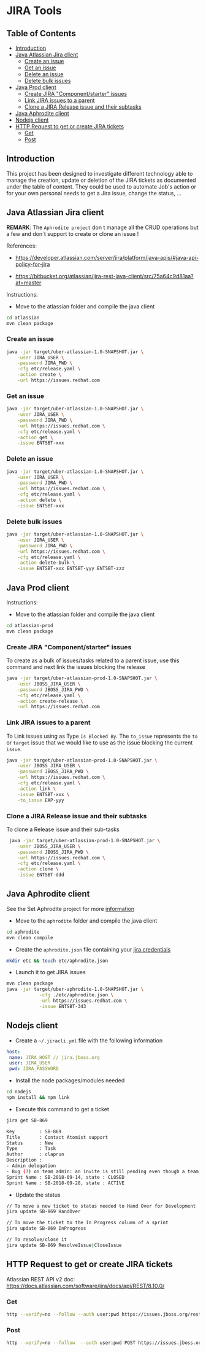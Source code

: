# JIRA Tools

## Table of Contents

  * [Introduction](#introduction)
  * [Java Atlassian Jira client](#java-atlassian-jira-client)
     * [Create an issue](#create-an-issue)
     * [Get an issue](#get-an-issue)
     * [Delete an issue](#delete-an-issue)
     * [Delete bulk issues](#delete-bulk-issues)
  * [Java Prod client](#java-prod-client)
     * [Create JIRA "Component/starter" issues](#create-jira-componentstarter-issues)
     * [Link JIRA issues to a parent](#link-jira-issues-to-a-parent)
     * [Clone a JIRA Release issue and their subtasks](#clone-a-jira-release-issue-and-their-subtasks)
  * [Java Aphrodite client](#java-aphrodite-client)
  * [Nodejs client](#nodejs-client)
  * [HTTP Request to get or create JIRA tickets](#http-request-to-get-or-create-jira-tickets)
     * [Get](#get)
     * [Post](#post)


## Introduction

This project has been designed to investigate different technology able to manage the creation, update or deletion of the JIRA tickets as documented under the table of content.
They could be used to automate Job's action or for your own personal needs to get a Jira issue, change the status, ...

## Java Atlassian Jira client

**REMARK**: The `Aphrodite project` don t manage all the CRUD operations but a few and don`t support to create or clone an issue !

References:

- https://developer.atlassian.com/server/jira/platform/java-apis/#java-api-policy-for-jira

- https://bitbucket.org/atlassian/jira-rest-java-client/src/75a64c9d81aa?at=master

Instructions:

- Move to the atlassian folder and compile the java client
```bash
cd atlassian
mvn clean package 
```

### Create an issue
```bash
java -jar target/uber-atlassian-1.0-SNAPSHOT.jar \
    -user JIRA_USER \
    -password JIRA_PWD \
    -cfg etc/release.yaml \
    -action create \
    -url https://issues.redhat.com
```
### Get an issue
```bash
java -jar target/uber-atlassian-1.0-SNAPSHOT.jar \
    -user JIRA_USER \
    -password JIRA_PWD \
    -url https://issues.redhat.com \
    -cfg etc/release.yaml \
    -action get \
    -issue ENTSBT-xxx
```
### Delete an issue
```bash
java -jar target/uber-atlassian-1.0-SNAPSHOT.jar \
    -user JIRA_USER \
    -password JIRA_PWD \
    -url https://issues.redhat.com \
    -cfg etc/release.yaml \
    -action delete \
    -issue ENTSBT-xxx
```

### Delete bulk issues
```bash
java -jar target/uber-atlassian-1.0-SNAPSHOT.jar \
    -user JIRA_USER \
    -password JIRA_PWD \
    -url https://issues.redhat.com \
    -cfg etc/release.yaml \
    -action delete-bulk \
    -issue ENTSBT-xxx ENTSBT-yyy ENTSBT-zzz
```

## Java Prod client

Instructions:

- Move to the atlassian folder and compile the java client
```bash
cd atlassian-prod
mvn clean package 
```

### Create JIRA "Component/starter" issues

To create as a bulk of issues/tasks related to a parent issue, use this command and next link the issues blocking the release
```bash
java -jar target/uber-atlassian-prod-1.0-SNAPSHOT.jar \
    -user JBOSS_JIRA_USER \
    -password JBOSS_JIRA_PWD \
    -cfg etc/release.yaml \
    -action create-release \
    -url https://issues.redhat.com
```

### Link JIRA issues to a parent

To Link issues using as Type `Is Blocked By`. The `to_issue` represents the `to` or `target` issue that we would like to use as the issue blocking the current `issue`. 
```bash
java -jar target/uber-atlassian-prod-1.0-SNAPSHOT.jar \
    -user JBOSS_JIRA_USER \
    -password JBOSS_JIRA_PWD \
    -url https://issues.redhat.com \
    -cfg etc/release.yaml \
    -action link \
    -issue ENTSBT-xxx \
    -to_issue EAP-yyy 
```

### Clone a JIRA Release issue and their subtasks

To clone a Release issue and their sub-tasks
```bash
 java -jar target/uber-atlassian-prod-1.0-SNAPSHOT.jar \
    -user JBOSS_JIRA_USER \
    -password JBOSS_JIRA_PWD \
    -url https://issues.redhat.com \
    -cfg etc/release.yaml \
    -action clone \
    -issue ENTSBT-ddd
```

## Java Aphrodite client

See the Set Aphrodite project for more [information](https://github.com/jboss-set/aphrodite)

- Move to the `aphrodite` folder and compile the java client
```bash
cd aphrodite
mvn clean compile 
```

- Create the `aphrodite.json` file containing your [jira credentials](https://github.com/jboss-set/aphrodite/blob/master/aphrodite.properties.json.example)
```bash
mkdir etc && touch etc/aphrodite.json
```
- Launch it to get JIRA issues
```bash
mvn clean package 
java -jar target/uber-aphrodite-1.0-SNAPSHOT.jar \
            -cfg ./etc/aphrodite.json \
            -url https://issues.redhat.com \
            -issue ENTSBT-343
```

## Nodejs client

- Create a `~/.jiracli.yml` file with the following information

```yaml
host:
 name: JIRA_HOST // jira.jboss.org
 user: JIRA_USER
 pwd: JIRA_PASSWORD
```
- Install the node packages/modules needed

```bash
cd nodejs
npm install && npm link
```

- Execute this command to get a ticket

```bash
jira get SB-869

Key         : SB-869
Title       : Contact Atomist support
Status      : New
Type        : Task
Author      : claprun
Description :
- Admin delegation
- Bug (?) on team admin: an invite is still pending even though a team member with that email has already been accepted. What happens if that invite is rescinded since the error message makes it sound like all references to that email would be deleted?
Sprint Name : SB-2018-09-14, state : CLOSED
Sprint Name : SB-2018-09-28, state : ACTIVE
```

- Update the status 

```bash
// To move a new ticket to status needed to Hand Over for Development
jira update SB-869 HandOver

// To move the ticket to the In Progress column of a sprint
jira update SB-869 InProgress

// To resolve/close it
jira update SB-869 ResolveIssue|CloseIssue
```
 
## HTTP Request to get or create JIRA tickets

Atlassian REST API v2 doc: https://docs.atlassian.com/software/jira/docs/api/REST/8.10.0/

### Get

```bash
http --verify=no --follow --auth user:pwd https://issues.jboss.org/rest/api/2/issue/SB-889
```

### Post

```bash
http --verify=no --follow  --auth user:pwd POST https://issues.jboss.org/rest/api/2/issue/ < jira.json
```